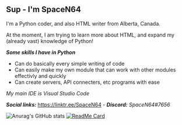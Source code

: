 ## Sup - I'm SpaceN64

I'm a Python coder, and also HTML writer from Alberta, Canada.

At the moment, I am trying to learn more about HTML, and expand my (already vast) knowledge of Python!

***Some skills I have in Python***
- Can do basically every simple writing of code
- Can easily make my own module that can work with other modules effectivly and quickly
- Can create servers, API connecters, etc programs with ease  

*My main IDE is Visual Studio Code*

***Social links:*** https://linktr.ee/SpaceN64 - ***Discord:*** *SpaceN64#7656*

![Anurag's GitHub stats](https://github-readme-stats.vercel.app/api?username=SpaceN64&theme=github_dark&show_icons=true)
[![ReadMe Card](https://github-readme-stats.vercel.app/api/top-langs?username=SpaceN64&theme=github_dark&show_icons=true&theme=vue-dark&include_all_commits=true&count_private=true)]()
